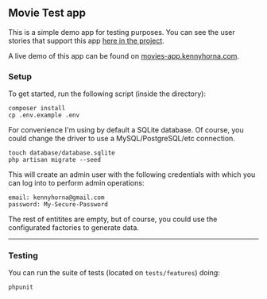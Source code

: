 ## Movie Test app

This is a simple demo app for testing purposes. You can see the user stories that support this app [here in the project](https://github.com/kennyhorna/movies-test-app/projects/1).

A live demo of this app can be found on [movies-app.kennyhorna.com](https://movies-app.kennyhorna.com).


### Setup
To get started, run the following script (inside the directory):

    composer install
    cp .env.example .env
    
For convenience I'm using by default a SQLite database. Of course, you could change the driver to use a MySQL/PostgreSQL/etc connection.
    
    touch database/database.sqlite
    php artisan migrate --seed
    
This will create an admin user with the following credentials with which you can log into to perform admin operations:

    email: kennyhorna@gmail.com
    password: My-Secure-Password

The rest of entitites are empty, but of course, you could use the configurated factories to generate data.

----


### Testing

You can run the suite of tests (located on `tests/features`) doing:

    phpunit
